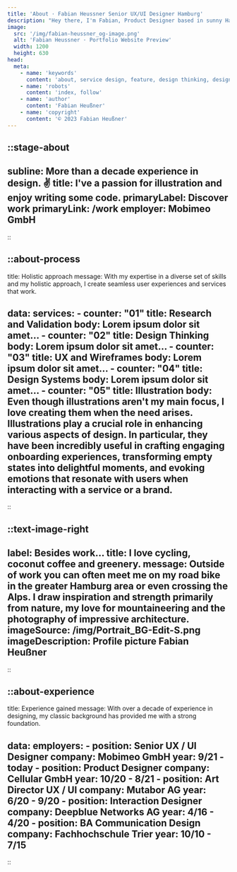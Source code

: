 ```yaml
---
title: 'About · Fabian Heussner Senior UX/UI Designer Hamburg'
description: "Hey there, I'm Fabian, Product Designer based in sunny Hamburg."
image:
  src: '/img/fabian-heussner_og-image.png'
  alt: 'Fabian Heussner · Portfolio Website Preview'
  width: 1200
  height: 630
head:
  meta:
    - name: 'keywords'
      content: 'about, service design, feature, design thinking, design, ux, ui, ux/ui, product design, designer, agile, ux research, wireframes, prototyping, ux writing, design systems, components, figma, hamburg'
    - name: 'robots'
      content: 'index, follow'
    - name: 'author'
      content: 'Fabian Heußner'
    - name: 'copyright'
      content: '© 2023 Fabian Heußner'
---
```




::stage-about
---
subline: More than a decade experience in design. ✌️
title: I've a passion for illustration and enjoy writing some code.
primaryLabel: Discover work
primaryLink: /work
employer: Mobimeo GmbH
---
::

::about-process
---
title: Holistic approach
message: With my expertise in a diverse set of skills and my holistic approach, I create seamless user experiences and services that work. 

data:
    services:
      - counter: "01"
        title: Research and Validation
        body: Lorem ipsum dolor sit amet…
      - counter: "02"
        title: Design Thinking
        body: Lorem ipsum dolor sit amet…
      - counter: "03"
        title: UX and Wireframes
        body: Lorem ipsum dolor sit amet…
      - counter: "04"
        title: Design Systems
        body: Lorem ipsum dolor sit amet…
      - counter: "05"
        title: Illustration
        body: Even though illustrations aren't my main focus, I love creating them when the need arises. Illustrations play a crucial role in enhancing various aspects of design. In particular, they have been incredibly useful in crafting engaging onboarding experiences, transforming empty states into delightful moments, and evoking emotions that resonate with users when interacting with a service or a brand.   
---
::


::text-image-right
---
label: Besides work…
title: I love cycling, coconut coffee and greenery.
message: Outside of work you can often meet me on my road bike in the greater Hamburg area or even crossing the Alps. I draw inspiration and strength primarily from nature, my love for mountaineering and the photography of impressive architecture. 
imageSource: /img/Portrait_BG-Edit-S.png
imageDescription: Profile picture Fabian Heußner
---
::


::about-experience
---
title: Experience gained
message: With over a decade of experience in designing, my classic background has provided me with a strong foundation.

data:
    employers:
      - position: Senior UX / UI Designer
        company: Mobimeo GmbH
        year: 9/21 - today
      - position: Product Designer
        company: Cellular GmbH
        year: 10/20 - 8/21
      - position: Art Director UX / UI
        company: Mutabor AG
        year: 6/20 - 9/20
      - position: Interaction Designer
        company: Deepblue Networks AG
        year: 4/16 - 4/20
      - position: BA Communication Design
        company: Fachhochschule Trier
        year: 10/10 - 7/15
---
::


